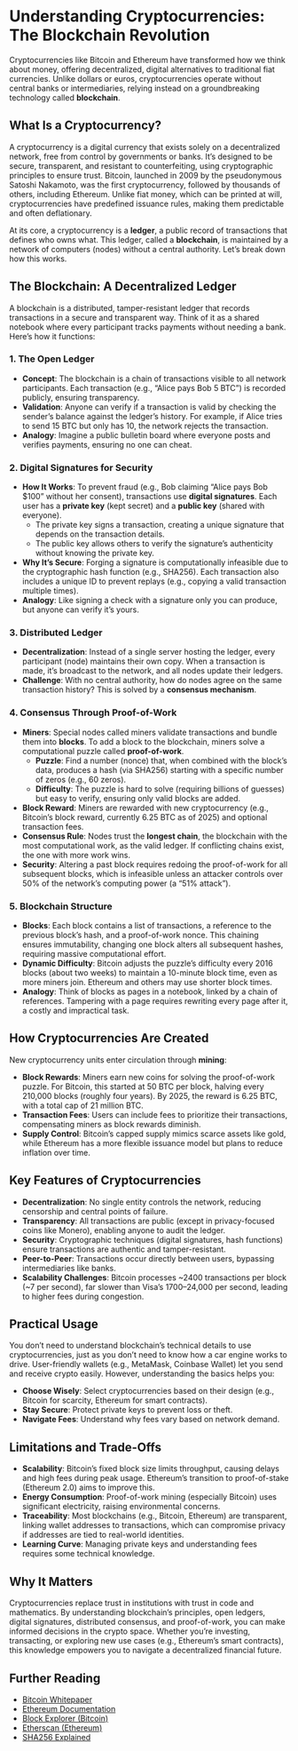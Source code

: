 # Understanding Cryptocurrencies: The Blockchain Revolution

Cryptocurrencies like Bitcoin and Ethereum have transformed how we think about money, offering decentralized, digital alternatives to traditional fiat currencies. Unlike dollars or euros, cryptocurrencies operate without central banks or intermediaries, relying instead on a groundbreaking technology called **blockchain**. 

## What Is a Cryptocurrency?

A cryptocurrency is a digital currency that exists solely on a decentralized network, free from control by governments or banks. It’s designed to be secure, transparent, and resistant to counterfeiting, using cryptographic principles to ensure trust. Bitcoin, launched in 2009 by the pseudonymous Satoshi Nakamoto, was the first cryptocurrency, followed by thousands of others, including Ethereum. Unlike fiat money, which can be printed at will, cryptocurrencies have predefined issuance rules, making them predictable and often deflationary.

At its core, a cryptocurrency is a **ledger**, a public record of transactions that defines who owns what. This ledger, called a **blockchain**, is maintained by a network of computers (nodes) without a central authority. Let’s break down how this works.

## The Blockchain: A Decentralized Ledger

A blockchain is a distributed, tamper-resistant ledger that records transactions in a secure and transparent way. Think of it as a shared notebook where every participant tracks payments without needing a bank. Here’s how it functions:

### 1. **The Open Ledger**
- **Concept**: The blockchain is a chain of transactions visible to all network participants. Each transaction (e.g., “Alice pays Bob 5 BTC”) is recorded publicly, ensuring transparency.
- **Validation**: Anyone can verify if a transaction is valid by checking the sender’s balance against the ledger’s history. For example, if Alice tries to send 15 BTC but only has 10, the network rejects the transaction.
- **Analogy**: Imagine a public bulletin board where everyone posts and verifies payments, ensuring no one can cheat.

### 2. **Digital Signatures for Security**
- **How It Works**: To prevent fraud (e.g., Bob claiming “Alice pays Bob $100” without her consent), transactions use **digital signatures**. Each user has a **private key** (kept secret) and a **public key** (shared with everyone).
  - The private key signs a transaction, creating a unique signature that depends on the transaction details.
  - The public key allows others to verify the signature’s authenticity without knowing the private key.
- **Why It’s Secure**: Forging a signature is computationally infeasible due to the cryptographic hash function (e.g., SHA256). Each transaction also includes a unique ID to prevent replays (e.g., copying a valid transaction multiple times).
- **Analogy**: Like signing a check with a signature only you can produce, but anyone can verify it’s yours.

### 3. **Distributed Ledger**
- **Decentralization**: Instead of a single server hosting the ledger, every participant (node) maintains their own copy. When a transaction is made, it’s broadcast to the network, and all nodes update their ledgers.
- **Challenge**: With no central authority, how do nodes agree on the same transaction history? This is solved by a **consensus mechanism**.

### 4. **Consensus Through Proof-of-Work**
- **Miners**: Special nodes called miners validate transactions and bundle them into **blocks**. To add a block to the blockchain, miners solve a computational puzzle called **proof-of-work**.
  - **Puzzle**: Find a number (nonce) that, when combined with the block’s data, produces a hash (via SHA256) starting with a specific number of zeros (e.g., 60 zeros).
  - **Difficulty**: The puzzle is hard to solve (requiring billions of guesses) but easy to verify, ensuring only valid blocks are added.
- **Block Reward**: Miners are rewarded with new cryptocurrency (e.g., Bitcoin’s block reward, currently 6.25 BTC as of 2025) and optional transaction fees.
- **Consensus Rule**: Nodes trust the **longest chain**, the blockchain with the most computational work, as the valid ledger. If conflicting chains exist, the one with more work wins.
- **Security**: Altering a past block requires redoing the proof-of-work for all subsequent blocks, which is infeasible unless an attacker controls over 50% of the network’s computing power (a “51% attack”).

### 5. **Blockchain Structure**
- **Blocks**: Each block contains a list of transactions, a reference to the previous block’s hash, and a proof-of-work nonce. This chaining ensures immutability, changing one block alters all subsequent hashes, requiring massive computational effort.
- **Dynamic Difficulty**: Bitcoin adjusts the puzzle’s difficulty every 2016 blocks (about two weeks) to maintain a 10-minute block time, even as more miners join. Ethereum and others may use shorter block times.
- **Analogy**: Think of blocks as pages in a notebook, linked by a chain of references. Tampering with a page requires rewriting every page after it, a costly and impractical task.

## How Cryptocurrencies Are Created

New cryptocurrency units enter circulation through **mining**:
- **Block Rewards**: Miners earn new coins for solving the proof-of-work puzzle. For Bitcoin, this started at 50 BTC per block, halving every 210,000 blocks (roughly four years). By 2025, the reward is 6.25 BTC, with a total cap of 21 million BTC.
- **Transaction Fees**: Users can include fees to prioritize their transactions, compensating miners as block rewards diminish.
- **Supply Control**: Bitcoin’s capped supply mimics scarce assets like gold, while Ethereum has a more flexible issuance model but plans to reduce inflation over time.

## Key Features of Cryptocurrencies

- **Decentralization**: No single entity controls the network, reducing censorship and central points of failure.
- **Transparency**: All transactions are public (except in privacy-focused coins like Monero), enabling anyone to audit the ledger.
- **Security**: Cryptographic techniques (digital signatures, hash functions) ensure transactions are authentic and tamper-resistant.
- **Peer-to-Peer**: Transactions occur directly between users, bypassing intermediaries like banks.
- **Scalability Challenges**: Bitcoin processes ~2400 transactions per block (~7 per second), far slower than Visa’s 1700–24,000 per second, leading to higher fees during congestion.

## Practical Usage

You don’t need to understand blockchain’s technical details to use cryptocurrencies, just as you don’t need to know how a car engine works to drive. User-friendly wallets (e.g., MetaMask, Coinbase Wallet) let you send and receive crypto easily. However, understanding the basics helps you:
- **Choose Wisely**: Select cryptocurrencies based on their design (e.g., Bitcoin for scarcity, Ethereum for smart contracts).
- **Stay Secure**: Protect private keys to prevent loss or theft.
- **Navigate Fees**: Understand why fees vary based on network demand.


## Limitations and Trade-Offs

- **Scalability**: Bitcoin’s fixed block size limits throughput, causing delays and high fees during peak usage. Ethereum’s transition to proof-of-stake (Ethereum 2.0) aims to improve this.
- **Energy Consumption**: Proof-of-work mining (especially Bitcoin) uses significant electricity, raising environmental concerns.
- **Traceability**: Most blockchains (e.g., Bitcoin, Ethereum) are transparent, linking wallet addresses to transactions, which can compromise privacy if addresses are tied to real-world identities.
- **Learning Curve**: Managing private keys and understanding fees requires some technical knowledge.

## Why It Matters

Cryptocurrencies replace trust in institutions with trust in code and mathematics. By understanding blockchain’s principles, open ledgers, digital signatures, distributed consensus, and proof-of-work, you can make informed decisions in the crypto space. Whether you’re investing, transacting, or exploring new use cases (e.g., Ethereum’s smart contracts), this knowledge empowers you to navigate a decentralized financial future.

## Further Reading
- [Bitcoin Whitepaper](https://bitcoin.org/bitcoin.pdf)
- [Ethereum Documentation](https://ethereum.org/en/developers/docs)
- [Block Explorer (Bitcoin)](https://www.blockchain.com/explorer)
- [Etherscan (Ethereum)](https://etherscan.io)
- [SHA256 Explained](https://en.wikipedia.org/wiki/SHA-2)
